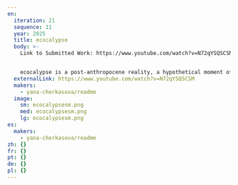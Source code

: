 ```yaml
---
en:
  iteration: 21
  sequence: 11
  year: 2025
  title: ecocalypse
  body: >-
    L﻿ink to Submitted Work: https://www.youtube.com/watch?v=N72qYSQSCSM


    ecocalypse is a post-anthropocene reality, a hypothetical moment of rupture, after which nature, deformed for centuries by human activity, is freed from industrial and cultural constructs. however, this freedom is illusory: not a return to the natural order, but an entry into a hybrid era, where the biological and technogenic, organic and inorganic mutate, giving rise to unexpected symbioses and life forms. a languid voiceover interpreting the ideas of dark ecology speaks about the pulsating topography of changes, in which survival is determined not by the previous laws of nature, but by the ability to adapt to a fluid reality, and the mutating neural network nature that reinforces the speech simultaneously attracts and frightens.
  externalLink: https://www.youtube.com/watch?v=N72qYSQSCSM
  makers:
    - yana-cherkasova/readme
  image:
    sm: ecocalypsesm.png
    med: ecocalypsesm.png
    lg: ecocalypsesm.png
es:
  makers:
    - yana-cherkasova/readme
zh: {}
fr: {}
pt: {}
de: {}
pl: {}
---
```

